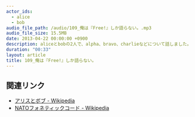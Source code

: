 ```yaml
---
actor_ids:
  - alice
  - bob
audio_file_path: /audio/109_俺は『Free!』しか語らない。.mp3
audio_file_size: 15.5MB
date: 2013-04-22 00:00:00 +0900
description: aliceとbobの2人で、alpha、bravo、charlieなどについて話しました。
duration: "00:33"
layout: article
title: 109_俺は『Free!』しか語らない。
---
```


## 関連リンク

- [アリスとボブ - Wikipedia](https://ja.wikipedia.org/wiki/%E3%82%A2%E3%83%AA%E3%82%B9%E3%81%A8%E3%83%9C%E3%83%96)
- [NATOフォネティックコード - Wikipedia](https://ja.wikipedia.org/wiki/NATO%E3%83%95%E3%82%A9%E3%83%8D%E3%83%86%E3%82%A3%E3%83%83%E3%82%AF%E3%82%B3%E3%83%BC%E3%83%89)

